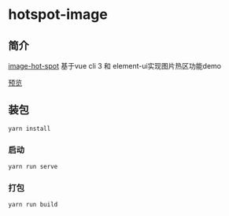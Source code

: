 # hotspot-image

## 简介

[image-hot-spot](https://mochen07.github.io/image-hot-spot/) 基于vue cli 3 和 element-ui实现图片热区功能demo

[预览](https://mochen07.github.io/image-hot-spot/)

## 装包
```
yarn install
```

### 启动
```
yarn run serve
```

### 打包
```
yarn run build
```
